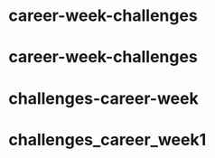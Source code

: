# career-week-challenges
# career-week-challenges
# challenges-career-week
# challenges_career_week1
